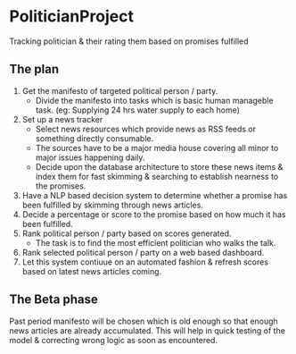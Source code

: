 # PoliticianProject
Tracking politician &amp; their rating them based on promises fulfilled

## The plan
1. Get the manifesto of targeted political person / party.
    * Divide the manifesto into tasks which is basic human manageble task. (eg: Supplying 24 hrs water supply to each home)
2. Set up a news tracker
    * Select news resources which provide news as RSS feeds or something directly consumable.
    * The sources have to be a major media house covering all minor to major issues happening daily.
    * Decide upon the database architecture to store these news items & index them for fast skimming & searching to establish nearness to the promises.
3. Have a NLP based decision system to determine whether a promise has been fulfilled by skimming through news articles.
4. Decide a percentage or score to the promise based on how much it has been fulfilled.
5. Rank political person / party based on scores generated.
    * The task is to find the most efficient politician who walks the talk.
6. Rank selected political person / party on a web based dashboard.
7. Let this system contiuue on an automated fashion & refresh scores based on latest news articles coming.


## The Beta phase
Past period manifesto will be chosen which is old enough so that enough news articles are already accumulated. This will help in quick testing of the model & correcting wrong logic as soon as encountered.
